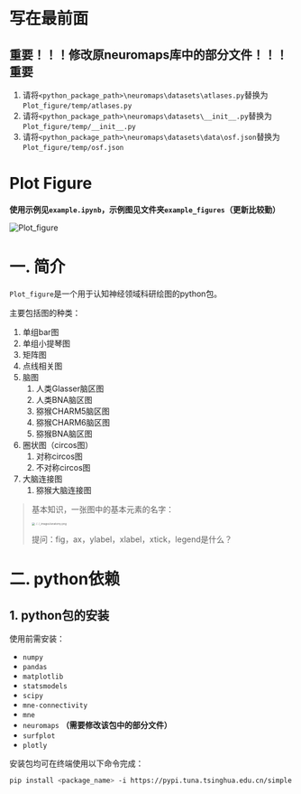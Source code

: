 # 写在最前面

## 重要！！！修改原neuromaps库中的部分文件！！！重要

1. 请将`<python_package_path>\neuromaps\datasets\atlases.py`替换为`Plot_figure/temp/atlases.py`
2. 请将`<python_package_path>\neuromaps\datasets\__init__.py`替换为`Plot_figure/temp/__init__.py`
3. 请将`<python_package_path>\neuromaps\datasets\data\osf.json`替换为`Plot_figure/temp/osf.json`


# Plot Figure

**使用示例见`example.ipynb`，示例图见文件夹`example_figures`（更新比较勤）**

![Plot_figure](https://imgur.com/3CEDdxc.png)

# 一. 简介

`Plot_figure`是一个用于认知神经领域科研绘图的python包。

主要包括图的种类：
1. 单组bar图
1. 单组小提琴图
1. 矩阵图
1. 点线相关图
1. 脑图
   1. 人类Glasser脑区图
   1. 人类BNA脑区图
   1. 猕猴CHARM5脑区图
   1. 猕猴CHARM6脑区图
   1. 猕猴BNA脑区图
1. 圈状图（circos图）
   1. 对称circos图
   1. 不对称circos图
1. 大脑连接图
   1. 猕猴大脑连接图

> 基本知识，一张图中的基本元素的名字：
>
> <img src="https://matplotlib.org/stable/_images/anatomy.png" alt="../../_images/anatomy.png" style="zoom: 33%;" />
>
> 提问：fig，ax，ylabel，xlabel，xtick，legend是什么？


# 二. python依赖

## 1. python包的安装

使用前需安装：

- `numpy`
- `pandas`
- `matplotlib`
- `statsmodels`
- `scipy`
- `mne-connectivity`
- `mne`
- `neuromaps` **（需要修改该包中的部分文件）**
- `surfplot`
- `plotly`

安装包均可在终端使用以下命令完成：

```bash
pip install <package_name> -i https://pypi.tuna.tsinghua.edu.cn/simple
```

